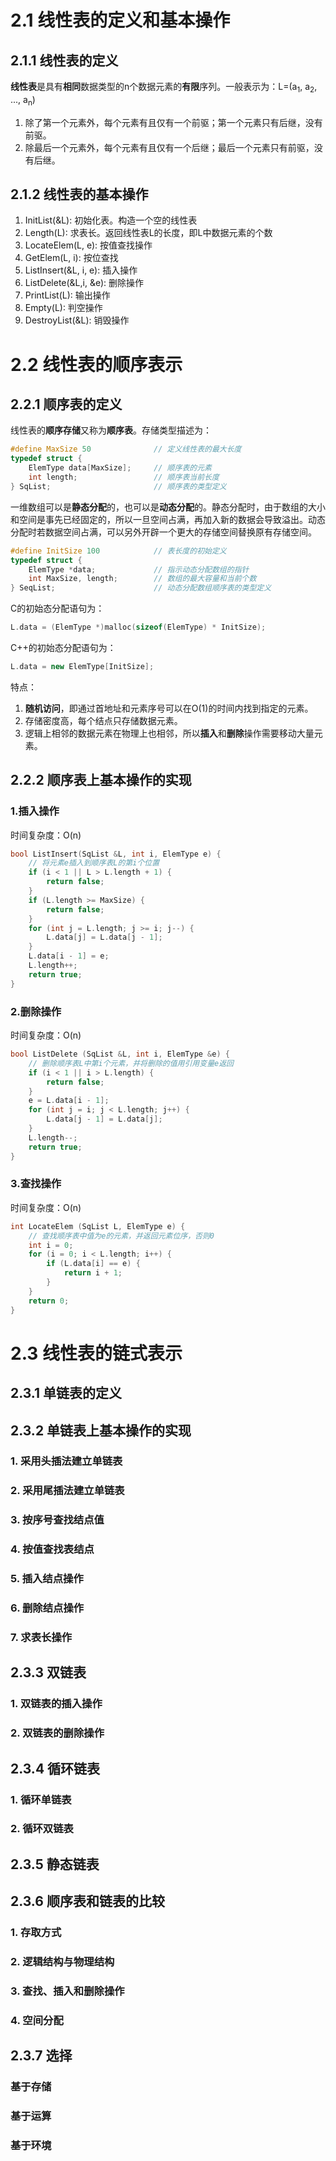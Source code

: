 # 2.1 线性表的定义和基本操作

## 2.1.1 线性表的定义

**线性表**是具有**相同**数据类型的n个数据元素的**有限**序列。一般表示为：L=(a<sub>1</sub>, a<sub>2</sub>, ..., a<sub>n</sub>)

1. 除了第一个元素外，每个元素有且仅有一个前驱；第一个元素只有后继，没有前驱。
2. 除最后一个元素外，每个元素有且仅有一个后继；最后一个元素只有前驱，没有后继。

## 2.1.2 线性表的基本操作

1. InitList(&L): 初始化表。构造一个空的线性表
2. Length(L): 求表长。返回线性表L的长度，即L中数据元素的个数
3. LocateElem(L, e): 按值查找操作
4. GetElem(L, i): 按位查找
5. ListInsert(&L, i, e): 插入操作
6. ListDelete(&L,i, &e): 删除操作
7. PrintList(L): 输出操作
8. Empty(L): 判空操作
9. DestroyList(&L): 销毁操作

# 2.2 线性表的顺序表示

## 2.2.1 顺序表的定义

线性表的**顺序存储**又称为**顺序表**。存储类型描述为：

```c
#define MaxSize 50              // 定义线性表的最大长度
typedef struct {
    ElemType data[MaxSize];     // 顺序表的元素
    int length;                 // 顺序表当前长度
} SqList;                       // 顺序表的类型定义
```

一维数组可以是**静态分配**的，也可以是**动态分配**的。静态分配时，由于数组的大小和空间是事先已经固定的，所以一旦空间占满，再加入新的数据会导致溢出。动态分配时若数据空间占满，可以另外开辟一个更大的存储空间替换原有存储空间。

```c
#define InitSize 100            // 表长度的初始定义
typedef struct {
    ElemType *data;             // 指示动态分配数组的指针
    int MaxSize, length;        // 数组的最大容量和当前个数
} SeqList;                      // 动态分配数组顺序表的类型定义
```

C的初始态分配语句为：

```c
L.data = (ElemType *)malloc(sizeof(ElemType) * InitSize);
```

C++的初始态分配语句为：

```c++
L.data = new ElemType[InitSize];
```

特点：

1. **随机访问**，即通过首地址和元素序号可以在O(1)的时间内找到指定的元素。
2. 存储密度高，每个结点只存储数据元素。
3. 逻辑上相邻的数据元素在物理上也相邻，所以**插入**和**删除**操作需要移动大量元素。

## 2.2.2 顺序表上基本操作的实现

### 1.插入操作

时间复杂度：O(n)
```c
bool ListInsert(SqList &L, int i, ElemType e) {
    // 将元素e插入到顺序表L的第i个位置
    if (i < 1 || L > L.length + 1) {
        return false;
    }
    if (L.length >= MaxSize) {
        return false;
    }
    for (int j = L.length; j >= i; j--) {
        L.data[j] = L.data[j - 1];
    }
    L.data[i - 1] = e;
    L.length++;
    return true;
}
```

### 2.删除操作

时间复杂度：O(n)

```c
bool ListDelete (SqList &L, int i, ElemType &e) {
    // 删除顺序表L中第i个元素，并将删除的值用引用变量e返回
    if (i < 1 || i > L.length) {
        return false;
    }
    e = L.data[i - 1];
    for (int j = i; j < L.length; j++) {
        L.data[j - 1] = L.data[j];
    }
    L.length--;
    return true;
}
```

### 3.查找操作

时间复杂度：O(n)

```c
int LocateElem (SqList L, ElemType e) {
    // 查找顺序表中值为e的元素，并返回元素位序，否则0
    int i = 0;
    for (i = 0; i < L.length; i++) {
        if (L.data[i] == e) {
            return i + 1;
        }
    }
    return 0;
}
```

# 2.3 线性表的链式表示

## 2.3.1 单链表的定义

## 2.3.2 单链表上基本操作的实现

### 1. 采用头插法建立单链表
### 2. 采用尾插法建立单链表
### 3. 按序号查找结点值
### 4. 按值查找表结点
### 5. 插入结点操作
### 6. 删除结点操作
### 7. 求表长操作

## 2.3.3 双链表

### 1. 双链表的插入操作
### 2. 双链表的删除操作

## 2.3.4 循环链表

### 1. 循环单链表
### 2. 循环双链表

## 2.3.5 静态链表

## 2.3.6 顺序表和链表的比较

### 1. 存取方式
### 2. 逻辑结构与物理结构
### 3. 查找、插入和删除操作
### 4. 空间分配

## 2.3.7 选择

### 基于存储
### 基于运算
### 基于环境